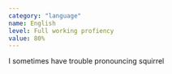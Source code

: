 ```yaml
---
category: "language"
name: English
level: Full working profiency
value: 80%
---
```


I sometimes have trouble pronouncing squirrel
